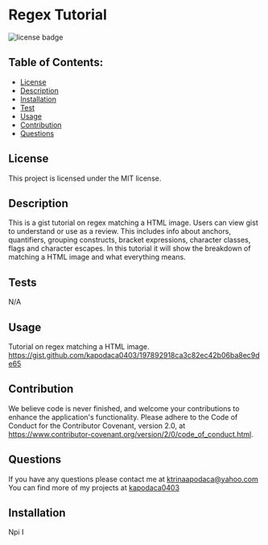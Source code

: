 # Regex Tutorial

![license badge](https://img.shields.io/badge/License-MIT-lightgrey.svg)

## Table of Contents:

- [License](#license)
- [Description](#description)
- [Installation](#installation)
- [Test](#test)
- [Usage](#usage)
- [Contribution](#contribution)
- [Questions](#questions)

## License

This project is licensed under the MIT license.

## Description

This is a gist tutorial on regex matching a HTML image. Users can view gist to understand or use as a review. This includes info about anchors, quantifiers, grouping constructs, bracket expressions, character classes, flags and character escapes. In this tutorial it will show the breakdown of matching a HTML image and what everything means.

## Tests

N/A

## Usage

Tutorial on regex matching a HTML image.
https://gist.github.com/kapodaca0403/197892918ca3c82ec42b06ba8ec9de65

## Contribution

We believe code is never finished, and welcome your contributions to enhance the application's functionality. Please adhere to the Code of Conduct for the Contributor Covenant, version 2.0, at https://www.contributor-covenant.org/version/2/0/code_of_conduct.html.

## Questions

If you have any questions please contact me at ktrinaapodaca@yahoo.com You can find more of my projects at [kapodaca0403](https://github.com/kapodaca0403)

## Installation

Npi I
